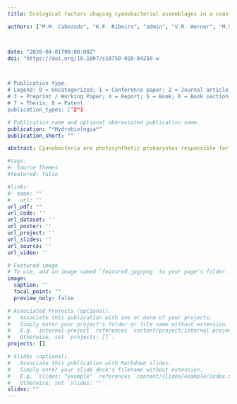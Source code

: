 ```yaml
---
title: Ecological factors shaping cyanobacterial assemblages in a coastal lake system

authors: ["M.M. Cabezudo", "K.F. Ribeiro", "admin", "V.R. Werner", "M.S. Lima", "J.E. Bohnenberger", "L.O. Crossetti"]



date: "2020-04-01T00:00:00Z"
doi: "https://doi.org/10.1007/s10750-020-04250-w



# Publication type.
# Legend: 0 = Uncategorized; 1 = Conference paper; 2 = Journal article;
# 3 = Preprint / Working Paper; 4 = Report; 5 = Book; 6 = Book section;
# 7 = Thesis; 8 = Patent
publication_types: ["2"]

# Publication name and optional abbreviated publication name.
publication: "*Hydrobiologia*"
publication_short: ""

abstract: Cyanobacteria are photosynthetic prokaryotes responsible for most of the global primary production, recurrently showing high abundance levels in freshwater ecosystems. Here, we used variation partitioning to quantify the relative effects of environmental (water parameters), biotic (abundance of eukaryotic phytoplankton) and spatial (geographic distance) factors on cyanobacteria distribution, using taxonomic (species and order levels) and functional (Reynolds Functional Groups and life form) approaches in a coastal lake system (southern Brazil). Cyanobacteria distribution was affected by all factors, but mainly by environmental conditions. Overall, environmental and biotic factors were more important in shaping the cyanobacterial distribution using a taxonomic approach than using a functional-group approach. Filamentous cyanobacteria (both heterocystous and non-heterocystous) were influenced mainly by the environmental variables, and coccoid species by the spatial fraction. Our results demonstrate that taxonomic and functional approaches may reflect different responses to ecological factors, thus being complementary for a better understanding of cyanobacterial distribution patterns in lake systems.

#tags:
#- Source Themes
#featured: false

#links:
#- name: ""
#   url: ""
url_pdf: ""
url_code: ''
url_dataset: ''
url_poster: ''
url_project: ''
url_slides: ''
url_source: ''
url_video: ''

# Featured image
# To use, add an image named `featured.jpg/png` to your page's folder. 
image:
  caption: ''
  focal_point: ""
  preview_only: false

# Associated Projects (optional).
#   Associate this publication with one or more of your projects.
#   Simply enter your project's folder or file name without extension.
#   E.g. `internal-project` references `content/project/internal-project/index.md`.
#   Otherwise, set `projects: []`.
projects: []

# Slides (optional).
#   Associate this publication with Markdown slides.
#   Simply enter your slide deck's filename without extension.
#   E.g. `slides: "example"` references `content/slides/example/index.md`.
#   Otherwise, set `slides: ""`.
slides: ""
---
```



